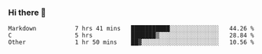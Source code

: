 ### Hi there 👋

<!--
**WShiBin/WShiBin** is a ✨ _special_ ✨ repository because its `README.md` (this file) appears on your GitHub profile.

Here are some ideas to get you started:

- 🔭 I’m currently working on ...
- 🌱 I’m currently learning ...
- 👯 I’m looking to collaborate on ...
- 🤔 I’m looking for help with ...
- 💬 Ask me about ...
- 📫 How to reach me: ...
- 😄 Pronouns: ...
- ⚡ Fun fact: ...
-->

<!--START_SECTION:waka-->

```text
Markdown           7 hrs 41 mins   ███████████░░░░░░░░░░░░░░   44.26 %
C                  5 hrs           ███████▒░░░░░░░░░░░░░░░░░   28.84 %
Other              1 hr 50 mins    ██▓░░░░░░░░░░░░░░░░░░░░░░   10.56 %
```

<!--END_SECTION:waka-->
